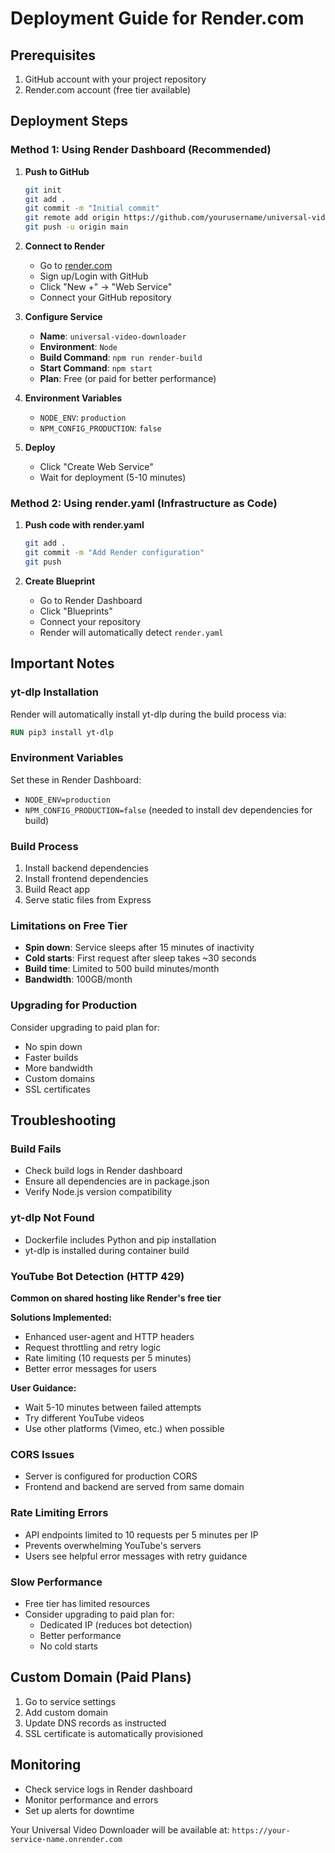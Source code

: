 # Deployment Guide for Render.com

## Prerequisites

1. GitHub account with your project repository
2. Render.com account (free tier available)

## Deployment Steps

### Method 1: Using Render Dashboard (Recommended)

1. **Push to GitHub**
   ```bash
   git init
   git add .
   git commit -m "Initial commit"
   git remote add origin https://github.com/yourusername/universal-video-downloader.git
   git push -u origin main
   ```

2. **Connect to Render**
   - Go to [render.com](https://render.com)
   - Sign up/Login with GitHub
   - Click "New +" → "Web Service"
   - Connect your GitHub repository

3. **Configure Service**
   - **Name**: `universal-video-downloader`
   - **Environment**: `Node`
   - **Build Command**: `npm run render-build`
   - **Start Command**: `npm start`
   - **Plan**: Free (or paid for better performance)

4. **Environment Variables**
   - `NODE_ENV`: `production`
   - `NPM_CONFIG_PRODUCTION`: `false`

5. **Deploy**
   - Click "Create Web Service"
   - Wait for deployment (5-10 minutes)

### Method 2: Using render.yaml (Infrastructure as Code)

1. **Push code with render.yaml**
   ```bash
   git add .
   git commit -m "Add Render configuration"
   git push
   ```

2. **Create Blueprint**
   - Go to Render Dashboard
   - Click "Blueprints"
   - Connect your repository
   - Render will automatically detect `render.yaml`

## Important Notes

### yt-dlp Installation
Render will automatically install yt-dlp during the build process via:
```dockerfile
RUN pip3 install yt-dlp
```

### Environment Variables
Set these in Render Dashboard:
- `NODE_ENV=production`
- `NPM_CONFIG_PRODUCTION=false` (needed to install dev dependencies for build)

### Build Process
1. Install backend dependencies
2. Install frontend dependencies
3. Build React app
4. Serve static files from Express

### Limitations on Free Tier
- **Spin down**: Service sleeps after 15 minutes of inactivity
- **Cold starts**: First request after sleep takes ~30 seconds
- **Build time**: Limited to 500 build minutes/month
- **Bandwidth**: 100GB/month

### Upgrading for Production
Consider upgrading to paid plan for:
- No spin down
- Faster builds
- More bandwidth
- Custom domains
- SSL certificates

## Troubleshooting

### Build Fails
- Check build logs in Render dashboard
- Ensure all dependencies are in package.json
- Verify Node.js version compatibility

### yt-dlp Not Found
- Dockerfile includes Python and pip installation
- yt-dlp is installed during container build

### YouTube Bot Detection (HTTP 429)
**Common on shared hosting like Render's free tier**

**Solutions Implemented:**
- Enhanced user-agent and HTTP headers
- Request throttling and retry logic
- Rate limiting (10 requests per 5 minutes)
- Better error messages for users

**User Guidance:**
- Wait 5-10 minutes between failed attempts
- Try different YouTube videos
- Use other platforms (Vimeo, etc.) when possible

### CORS Issues
- Server is configured for production CORS
- Frontend and backend are served from same domain

### Rate Limiting Errors
- API endpoints limited to 10 requests per 5 minutes per IP
- Prevents overwhelming YouTube's servers
- Users see helpful error messages with retry guidance

### Slow Performance
- Free tier has limited resources
- Consider upgrading to paid plan for:
  - Dedicated IP (reduces bot detection)
  - Better performance
  - No cold starts

## Custom Domain (Paid Plans)
1. Go to service settings
2. Add custom domain
3. Update DNS records as instructed
4. SSL certificate is automatically provisioned

## Monitoring
- Check service logs in Render dashboard
- Monitor performance and errors
- Set up alerts for downtime

Your Universal Video Downloader will be available at:
`https://your-service-name.onrender.com`
